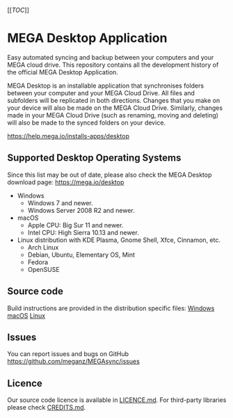 [[_TOC_]]

# MEGA Desktop Application

Easy automated syncing and backup between your computers and your MEGA cloud drive.
This repository contains all the development history of the official MEGA Desktop Application.

MEGA Desktop is an installable application that synchronises folders between your computer and
your MEGA Cloud Drive. All files and subfolders will be replicated in both directions.
Changes that you make on your device will also be made on the MEGA Cloud Drive. Similarly,
changes made in your MEGA Cloud Drive (such as renaming, moving and deleting) will also be
made to the synced folders on your device.

https://help.mega.io/installs-apps/desktop

## Supported Desktop Operating Systems

Since this list may be out of date, please also check the MEGA Desktop download page: https://mega.io/desktop

* Windows
  * Windows 7 and newer.
  * Windows Server 2008 R2 and newer.
* macOS
  * Apple CPU: Big Sur 11 and newer.
  * Intel CPU: High Sierra 10.13 and newer.
* Linux distribution with KDE Plasma, Gnome Shell, Xfce, Cinnamon, etc.
  * Arch Linux
  * Debian, Ubuntu, Elementary OS, Mint
  * Fedora
  * OpenSUSE

## Source code

Build instructions are provided in the distribution specific files:
[Windows](README.win.md)
[macOS](README.mac.md)
[Linux](README.linux.md)

## Issues

You can report issues and bugs on GitHub https://github.com/meganz/MEGAsync/issues

## Licence

Our source code licence is available in [LICENCE.md](LICENCE.md). For third-party libraries
please check [CREDITS.md](CREDITS.md).
